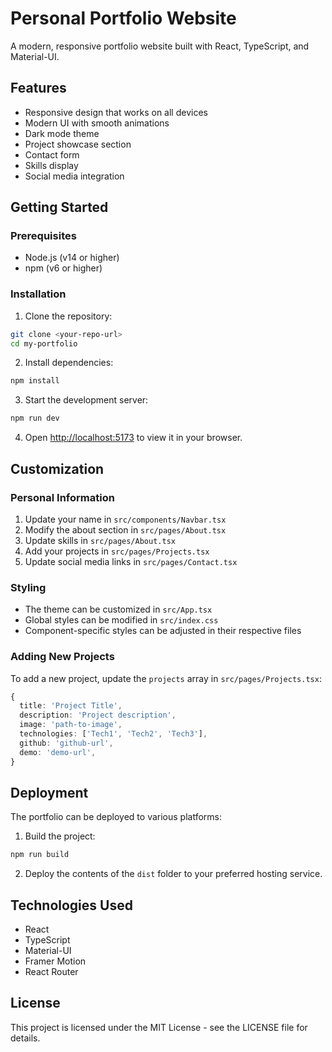 # Personal Portfolio Website

A modern, responsive portfolio website built with React, TypeScript, and Material-UI.

## Features

- Responsive design that works on all devices
- Modern UI with smooth animations
- Dark mode theme
- Project showcase section
- Contact form
- Skills display
- Social media integration

## Getting Started

### Prerequisites

- Node.js (v14 or higher)
- npm (v6 or higher)

### Installation

1. Clone the repository:
```bash
git clone <your-repo-url>
cd my-portfolio
```

2. Install dependencies:
```bash
npm install
```

3. Start the development server:
```bash
npm run dev
```

4. Open [http://localhost:5173](http://localhost:5173) to view it in your browser.

## Customization

### Personal Information

1. Update your name in `src/components/Navbar.tsx`
2. Modify the about section in `src/pages/About.tsx`
3. Update skills in `src/pages/About.tsx`
4. Add your projects in `src/pages/Projects.tsx`
5. Update social media links in `src/pages/Contact.tsx`

### Styling

- The theme can be customized in `src/App.tsx`
- Global styles can be modified in `src/index.css`
- Component-specific styles can be adjusted in their respective files

### Adding New Projects

To add a new project, update the `projects` array in `src/pages/Projects.tsx`:

```typescript
{
  title: 'Project Title',
  description: 'Project description',
  image: 'path-to-image',
  technologies: ['Tech1', 'Tech2', 'Tech3'],
  github: 'github-url',
  demo: 'demo-url',
}
```

## Deployment

The portfolio can be deployed to various platforms:

1. Build the project:
```bash
npm run build
```

2. Deploy the contents of the `dist` folder to your preferred hosting service.

## Technologies Used

- React
- TypeScript
- Material-UI
- Framer Motion
- React Router

## License

This project is licensed under the MIT License - see the LICENSE file for details.
